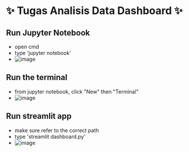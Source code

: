 # :sparkles: Tugas Analisis Data Dashboard :sparkles:
## Run Jupyter Notebook
   - open cmd
   - type 'jupyter notebook'
   - ![image](https://github.com/user-attachments/assets/bf81a073-a865-498b-90d6-998bcf243991)
## Run the terminal
   - from jupyter notebook, click "New" then "Terminal"
   - ![image](https://github.com/user-attachments/assets/8dcec370-261a-4787-a23f-a409cba74552)
## Run streamlit app
   - make sure refer to the correct path
   - type 'streamlit dashboard.py'
   - ![image](https://github.com/user-attachments/assets/664b97e2-72a8-4418-991a-56e3a33b4f1a)



